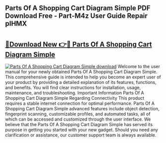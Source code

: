 ## Parts Of A Shopping Cart Diagram Simple PDF Download Free - Part-M4z User Guide Repair pIHMX

# <h2><a href="http://dfpp7x5.blite.top/?on=Parts+Of+A+Shopping+Cart+Diagram+Simple">🔗Download New 👉🔴 Parts Of A Shopping Cart Diagram Simple</a></h2>

[![Parts Of A Shopping Cart Diagram Simple download](https://i.imgur.com/lujVjoI.png)](http://dfpp7x5.blite.top/?on=Parts+Of+A+Shopping+Cart+Diagram+Simple)
Welcome to the user manual for your newly obtained Parts Of A Shopping Cart Diagram Simple. This comprehensive guide is intended to help you become an expert user of your product by providing a detailed explanation of its features, functions, and benefits. You will find clear instructions for installation, usage, maintenance, and troubleshooting. Important Information Parts Of A Shopping Cart Diagram Simple Regarding Connectivity This product requires a stable internet connection for optimal performance. Parts Of A Shopping Cart Diagram Simple advanced features include object detection, fingerprint scanning, customizable profiles, and automated tasks, all of which can be accessed and customized through the user interface. We believe that the Parts Of A Shopping Cart Diagram Simple has served its purpose in getting you started with your new gadget. Should you need any clarification or assistance, our customer support team is always available.
